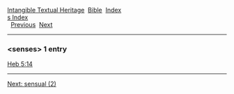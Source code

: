 [Intangible Textual Heritage](../../index)  [Bible](../index) 
[Index](index)   
[s Index](_s_)  
  [Previous](c09998)  [Next](c10000) 

------------------------------------------------------------------------

### &lt;senses&gt; 1 entry

[Heb 5:14](../kjv/heb005.htm#014)  

------------------------------------------------------------------------

[Next: sensual (2)](c10000)

